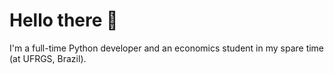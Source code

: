 # Hello there 👋

I'm a full-time Python developer and an economics student in my spare time (at UFRGS, Brazil).
